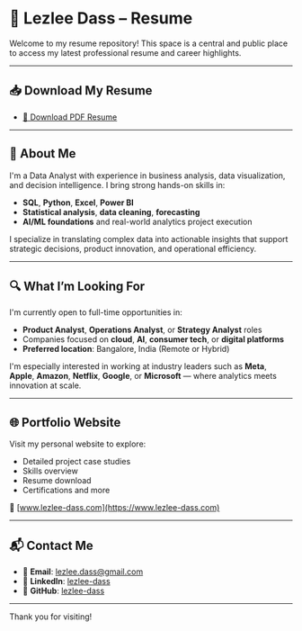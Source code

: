 # 📄 Lezlee Dass – Resume

Welcome to my resume repository! This space is a central and public place to access my latest professional resume and career highlights.

---

## 📥 Download My Resume

- [📎 Download PDF Resume](./Lezlee-Dass_Resume.pdf)

---

## 👤 About Me

I'm a Data Analyst with experience in business analysis, data visualization, and decision intelligence. I bring strong hands-on skills in:

- **SQL**, **Python**, **Excel**, **Power BI**
- **Statistical analysis**, **data cleaning**, **forecasting**
- **AI/ML foundations** and real-world analytics project execution

I specialize in translating complex data into actionable insights that support strategic decisions, product innovation, and operational efficiency.

---

## 🔍 What I’m Looking For

I'm currently open to full-time opportunities in:

- **Product Analyst**, **Operations Analyst**, or **Strategy Analyst** roles
- Companies focused on **cloud**, **AI**, **consumer tech**, or **digital platforms**
- **Preferred location**: Bangalore, India (Remote or Hybrid)

I'm especially interested in working at industry leaders such as **Meta**, **Apple**, **Amazon**, **Netflix**, **Google**, or **Microsoft** — where analytics meets innovation at scale.

---

## 🌐 Portfolio Website

Visit my personal website to explore:
- Detailed project case studies
- Skills overview
- Resume download
- Certifications and more

🔗 [www.lezlee-dass.com](https://www.lezlee-dass.com)

---

## 📬 Contact Me

- 📧 **Email**: lezlee.dass@gmail.com  
- 🔗 **LinkedIn**: [lezlee-dass](https://www.linkedin.com/in/lezlee-dass-25a748364/)  
- 🧠 **GitHub**: [lezlee-dass](https://github.com/lezlee-dass)

---

Thank you for visiting!
